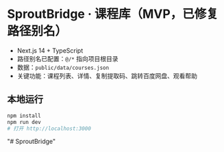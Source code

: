 # SproutBridge · 课程库（MVP，已修复路径别名）

- Next.js 14 + TypeScript
- 路径别名已配置：`@/*` 指向项目根目录
- 数据：`public/data/courses.json`
- 关键功能：课程列表、详情、复制提取码、跳转百度网盘、观看帮助

## 本地运行
```bash
npm install
npm run dev
# 打开 http://localhost:3000
```
"# SproutBridge" 
